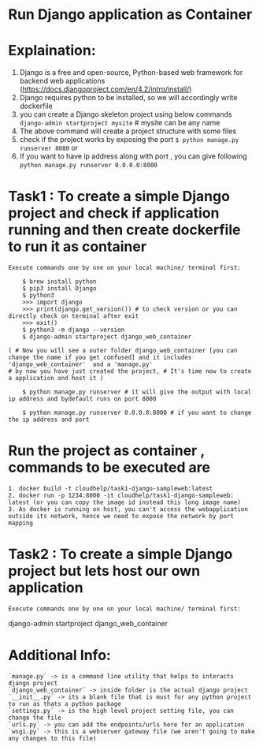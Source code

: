 # Run Django application as Container
# Explaination:
1. Django is a free and open-source, Python-based web framework for backend web applications
(https://docs.djangoproject.com/en/4.2/intro/install/)
2. Django requires python to be installed, so we will accordingly write dockerfile
3. you can create a Django skeleton project using below commands
    `django-admin startproject mysite` # mysite can be any name
4. The above command will create a project structure with some files
5. check if the project works by exposing the port 
    `$ python manage.py runserver 8080` or 
6. If you want to have ip address along with port , you can give following
    `python manage.py runserver 0.0.0.0:8000`

   
# Task1 : To create a simple Django project and check if application running  and then create dockerfile to run it as container
`Execute commands one by one on your local machine/ terminal first:`
```
    $ brew install python
    $ pip3 install Django 
    $ python3
    >>> import django
    >>> print(django.get_version()) # to check version or you can directly check on terminal after exit
    >>> exit()
    $ python3 -m django --version 
    $ django-admin startproject django_web_container 

( # Now you will see a outer folder django_web_container [you can change the name if you get confused] and it includes 'django_web_container'  and a 'manage.py'     
# by now you have just created the project, # It's time now to create a application and host it )

    $ python manage.py runserver # it will give the output with local ip address and bydefault runs on port 8000

    $ python manage.py runserver 0.0.0.0:8000 # if you want to change the ip address and port

```
# Run the project as container , commands to be executed are 
    1. docker build -t cloudhelp/task1-django-sampleweb:latest
    2. docker run -p 1234:8000 -it cloudhelp/task1-django-sampleweb: latest (or you can copy the image id instead this long image name)
    3. As docker is running on host, you can't access the webapplication outside its network, hence we need to expose the network by port mapping


# Task2 : To create a simple Django project but lets host our own application

`Execute commands one by one on your local machine/ terminal first:`

django-admin startproject django_web_container 




# Additional Info: 
```
`manage.py` -> is a command line utility that helps to interacts django project
`django_web_container` -> inside folder is the actual django project
`__init__.py` -> its a blank file that is must for any python project to run as thats a python package
`settings.py` -> is the high level project setting file, you can change the file
`urls.py` -> you can add the endpoints/urls here for an application
`wsgi.py` -> this is a webserver gateway file (we aren't going to make any changes to this file)
```

